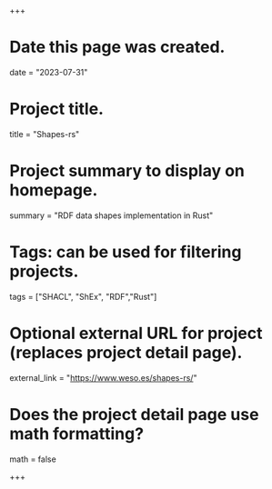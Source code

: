 +++
# Date this page was created.
date = "2023-07-31"

# Project title.
title = "Shapes-rs"

# Project summary to display on homepage.
summary = "RDF data shapes implementation in Rust"

# Tags: can be used for filtering projects.
tags = ["SHACL", "ShEx", "RDF","Rust"]

# Optional external URL for project (replaces project detail page).
external_link = "https://www.weso.es/shapes-rs/"

# Does the project detail page use math formatting?
math = false

+++

